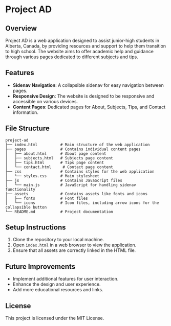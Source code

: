 # Project AD

## Overview
Project AD is a web application designed to assist junior-high students in Alberta, Canada, by providing resources and support to help them transition to high school. The website aims to offer academic help and guidance through various pages dedicated to different subjects and tips.

## Features
- **Sidenav Navigation**: A collapsible sidenav for easy navigation between pages.
- **Responsive Design**: The website is designed to be responsive and accessible on various devices.
- **Content Pages**: Dedicated pages for About, Subjects, Tips, and Contact information.

## File Structure
```
project-ad
├── index.html          # Main structure of the web application
├── pages               # Contains individual content pages
│   ├── about.html      # About page content
│   ├── subjects.html   # Subjects page content
│   ├── tips.html       # Tips page content
│   └── contact.html     # Contact page content
├── css                 # Contains styles for the web application
│   └── styles.css      # Main stylesheet
├── js                  # Contains JavaScript files
│   └── main.js         # JavaScript for handling sidenav functionality
├── assets              # Contains assets like fonts and icons
│   ├── fonts           # Font files
│   └── icons           # Icon files, including arrow icons for the collapsible button
└── README.md           # Project documentation
```

## Setup Instructions
1. Clone the repository to your local machine.
2. Open `index.html` in a web browser to view the application.
3. Ensure that all assets are correctly linked in the HTML file.

## Future Improvements
- Implement additional features for user interaction.
- Enhance the design and user experience.
- Add more educational resources and links.

## License
This project is licensed under the MIT License.